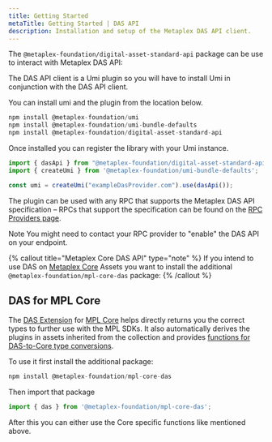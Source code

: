 ```yaml
---
title: Getting Started
metaTitle: Getting Started | DAS API
description: Installation and setup of the Metaplex DAS API client.
---
```


The `@metaplex-foundation/digital-asset-standard-api` package can be use to interact with Metaplex DAS API:

The DAS API client is a Umi plugin so you will have to install Umi in conjunction with the DAS API client.

You can install umi and the plugin from the location below.

```js
npm install @metaplex-foundation/umi
npm install @metaplex-foundation/umi-bundle-defaults
npm install @metaplex-foundation/digital-asset-standard-api
```

Once installed you can register the library with your Umi instance.

```js
import { dasApi } from "@metaplex-foundation/digital-asset-standard-api"
import { createUmi } from '@metaplex-foundation/umi-bundle-defaults';

const umi = createUmi("exampleDasProvider.com").use(dasApi());
```

The plugin can be used with any RPC that supports the Metaplex DAS API specification – RPCs that support the specification can be found on the [RPC Providers page](/rpc-providers).

Note You might need to contact your RPC provider to "enable" the DAS API on your endpoint.

{% callout title="Metaplex Core DAS API" type="note" %}
If you intend to use DAS on [Metaplex Core](/core) Assets you want to install the additional `@metaplex-foundation/mpl-core-das` package:
{% /callout %}

## DAS for MPL Core

The [DAS Extension](/das-api/core-extension) for [MPL Core](/core) helps directly returns you the correct types to further use with the MPL SDKs. It also automatically derives the plugins in assets inherited from the collection and provides [functions for DAS-to-Core type conversions](/das-api/core-extension/convert-das-asset-to-core).

To use it first install the additional package:

```js
npm install @metaplex-foundation/mpl-core-das
```

Then import that package

```js
import { das } from '@metaplex-foundation/mpl-core-das';
```

After this you can either use the Core specific functions like mentioned above. 